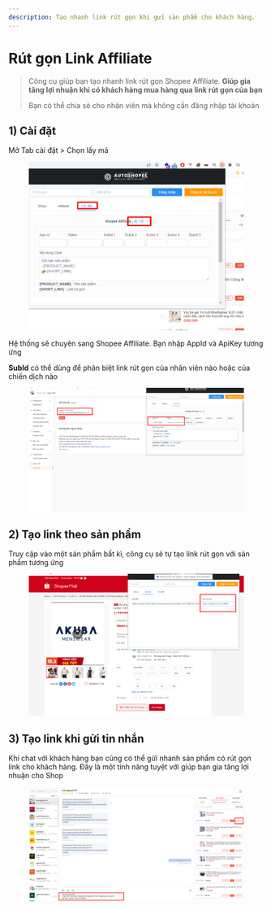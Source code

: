 ```yaml
---
description: Tạo nhanh link rút gọn khi gửi sản phẩm cho khách hàng.
---
```


# Rút gọn Link Affiliate

> Công cụ giúp bạn tạo nhanh link rút gọn Shopee Affiliate. **Giúp gia tăng lợi nhuận khi có khách hàng mua hàng qua link rút gọn của bạn**
>
> Bạn có thể chia sẻ cho nhân viên mà không cần đăng nhập tài khoản

## 1) Cài đặt

Mở Tab cài đặt > Chọn lấy mã

<figure><img src="../../.gitbook/assets/image (11) (2).png" alt=""><figcaption></figcaption></figure>

Hệ thống sẽ chuyên sang Shopee Affiliate. Bạn nhập AppId và ApiKey tương ứng

**SubId** có thể dùng để phân biệt link rút gọn của nhân viên nào hoặc của chiến dịch nào

<figure><img src="../../.gitbook/assets/image (2) (3).png" alt=""><figcaption></figcaption></figure>

## 2) Tạo link theo sản phẩm

Truy cập vào một sản phẩm bất kì, công cụ sẽ tự tạo link rút gọn với sản phẩm tương ứng

<figure><img src="../../.gitbook/assets/image (2) (1).png" alt=""><figcaption></figcaption></figure>

## 3) Tạo link khi gửi tin nhắn

Khi chat với khách hàng bạn cũng có thể gửi nhanh sản phẩm có rút gọn link cho khách hàng. Đây là một tính năng tuyệt với giúp bạn gia tăng lợi nhuận cho Shop

<figure><img src="../../.gitbook/assets/image (6).png" alt=""><figcaption></figcaption></figure>

